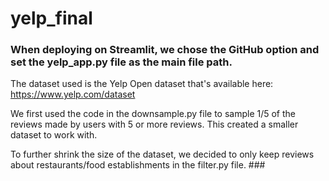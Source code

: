 # yelp_final
### When deploying on Streamlit, we chose the GitHub option and set the yelp_app.py file as the main file path.

The dataset used is the Yelp Open dataset that's available here: https://www.yelp.com/dataset

We first used the code in the downsample.py file to sample 1/5 of the reviews made by users with 5 or more reviews. This created a smaller dataset to work with.

To further shrink the size of the dataset, we decided to only keep reviews about restaurants/food establishments in the filter.py file. ###


